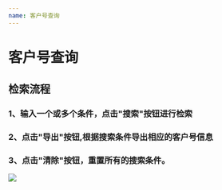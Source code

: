```yaml
---
name: 客户号查询
---
```


# 客户号查询

## 检索流程
###	1、输入一个或多个条件，点击"搜索"按钮进行检索
### 2、点击"导出"按钮,根据搜索条件导出相应的客户号信息
### 3、点击"清除"按钮，重置所有的搜索条件。

![](http://upload-images.jianshu.io/upload_images/3990842-1828ff4a16925d75.gif?imageMogr2/auto-orient/strip)

